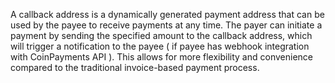 A callback address is a dynamically generated payment address that can be used by the payee to receive payments at any time.
The payer can initiate a payment by sending the specified amount to the callback address, which will trigger a notification to the payee ( if payee has webhook integration with CoinPayments API ). 
This allows for more flexibility and convenience compared to the traditional invoice-based payment process.
